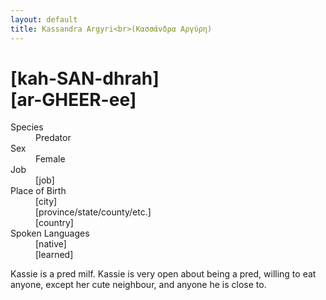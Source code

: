 ```yaml
---
layout: default
title: Kassandra Argyri<br>(Κασσάνδρα Αργύρη)
---
```

# [kah-SAN-dhrah]<br>[ar-GHEER-ee]
<dl>
<dt>Species</dt>
<dd>Predator</dd>
<dt>Sex</dt>
<dd>Female</dd>
<dt>Job</dt>
<dd>[job]</dd>
<dt>Place of Birth</dt>
<dd>[city]</dd>
<dd>[province/state/county/etc.]</dd>
<dd>[country]</dd>
<dt>Spoken Languages</dt>
<dd>[native]</dd>
<dd>[learned]</dd>
</dl>

Kassie is a pred milf. Kassie is very open about being a pred, willing to eat anyone, except her cute neighbour, and anyone he is close to.
